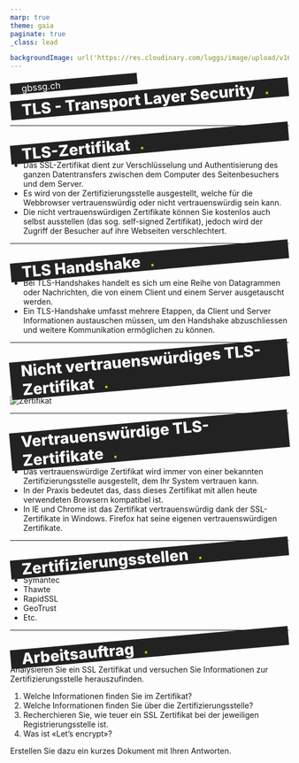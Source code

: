 ```yaml
---
marp: true
theme: gaia
paginate: true
_class: lead

backgroundImage: url('https://res.cloudinary.com/luggs/image/upload/v1634832661/GBS/bg1.png')
---
```


<!-- _backgroundImage: url('https://res.cloudinary.com/luggs/image/upload/v1622877578/GBS/gbs.jpg') 
_color: black;

_footer: ""
_paginate: false
-->

<style scoped>
h1 {
    background-color: #222;
    margin: 0;
    padding: 0 10px 0 20px;
    font-weight: 800;
    transform: rotate(-5deg);
    color: #fff;
    text-align: left;
}

h1::after {
    font-family: Arial, Helvetica, sans-serif;
    bottom: 0;
    color: #CCCC00;
    content: '.';
    position: absolute;
    margin-left: 25px;
    transform: translate(-100%, 0);
}

h3 {
    background-color: #222;
    margin: 0;
    padding: 0 10px 0 20px;
    font-weight: 400;
    transform: rotate(-5deg);
    color: #fff;
    text-align: left;
    width: 200px;
}

a {
    color: #fff;
    text-decoration: none;
}



</style>

### gbssg.ch

# TLS - Transport Layer Security

<br> 




---
# TLS-Zertifikat

- Das SSL-Zertifikat dient zur Verschlüsselung und Authentisierung des ganzen Datentransfers zwischen dem Computer des Seitenbesuchers und dem Server.
- Es wird von der Zertifizierungsstelle ausgestellt, welche für die Webbrowser vertrauenswürdig oder nicht vertrauenswürdig sein kann. 
- Die nicht vertrauenswürdigen Zertifikate können Sie kostenlos auch selbst ausstellen (das sog. self-signed Zertifikat), jedoch wird der Zugriff der Besucher auf ihre Webseiten verschlechtert.

---
# TLS Handshake
- Bei TLS-Handshakes handelt es sich um eine Reihe von Datagrammen oder Nachrichten, die von einem Client und einem Server ausgetauscht werden. 
- Ein TLS-Handshake umfasst mehrere Etappen, da Client und Server Informationen austauschen müssen, um den Handshake abzuschliessen und weitere Kommunikation ermöglichen zu können.

---

# Nicht vertrauenswürdiges TLS-Zertifikat

![Zertifikat](https://res.cloudinary.com/luggs/image/upload/w_600/v1670399419/Informatik/Modul%20117/selfsigned_certificate.png)

---
# Vertrauenswürdige TLS-Zertifikate

- Das vertrauenswürdige Zertifikat wird immer von einer bekannten Zertifizierungsstelle ausgestellt, dem Ihr System vertrauen kann. 
- In der Praxis bedeutet das, dass dieses Zertifikat mit allen heute verwendeten Browsern kompatibel ist. 
- In IE und Chrome ist das Zertifikat vertrauenswürdig dank der SSL-Zertifikate in Windows. Firefox hat seine eigenen vertrauenswürdigen Zertifikate.


---
# Zertifizierungsstellen

- Symantec
- Thawte
- RapidSSL
- GeoTrust
- Etc.



---
# Arbeitsauftrag

Analysieren Sie ein SSL Zertifikat und versuchen Sie Informationen zur Zertifizierungsstelle herauszufinden.
1. Welche Informationen finden Sie im Zertifikat?
1. Welche Informationen finden Sie über die Zertifizierungsstelle?
1. Recherchieren Sie, wie teuer ein SSL Zertifikat bei der jeweiligen Registrierungsstelle ist.
1. Was ist «Let’s encrypt»?

Erstellen Sie dazu ein kurzes Dokument mit Ihren Antworten.








